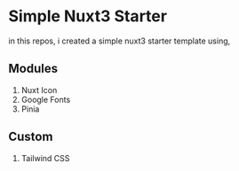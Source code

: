 # Simple Nuxt3 Starter
in this repos, i created a simple nuxt3 starter template using,
## Modules
1. Nuxt Icon
2. Google Fonts
3. Pinia

## Custom
1. Tailwind CSS
